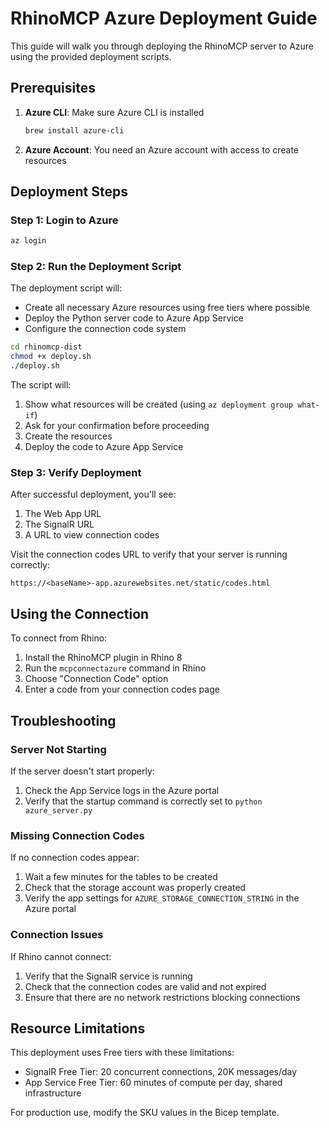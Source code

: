 # RhinoMCP Azure Deployment Guide

This guide will walk you through deploying the RhinoMCP server to Azure using the provided deployment scripts.

## Prerequisites

1. **Azure CLI**: Make sure Azure CLI is installed
   ```bash
   brew install azure-cli
   ```

2. **Azure Account**: You need an Azure account with access to create resources

## Deployment Steps

### Step 1: Login to Azure

```bash
az login
```

### Step 2: Run the Deployment Script

The deployment script will:
- Create all necessary Azure resources using free tiers where possible
- Deploy the Python server code to Azure App Service
- Configure the connection code system

```bash
cd rhinomcp-dist
chmod +x deploy.sh
./deploy.sh
```

The script will:
1. Show what resources will be created (using `az deployment group what-if`)
2. Ask for your confirmation before proceeding
3. Create the resources
4. Deploy the code to Azure App Service

### Step 3: Verify Deployment

After successful deployment, you'll see:
1. The Web App URL
2. The SignalR URL
3. A URL to view connection codes

Visit the connection codes URL to verify that your server is running correctly:
```
https://<baseName>-app.azurewebsites.net/static/codes.html
```

## Using the Connection

To connect from Rhino:
1. Install the RhinoMCP plugin in Rhino 8
2. Run the `mcpconnectazure` command in Rhino
3. Choose "Connection Code" option
4. Enter a code from your connection codes page

## Troubleshooting

### Server Not Starting
If the server doesn't start properly:
1. Check the App Service logs in the Azure portal
2. Verify that the startup command is correctly set to `python azure_server.py`

### Missing Connection Codes
If no connection codes appear:
1. Wait a few minutes for the tables to be created
2. Check that the storage account was properly created
3. Verify the app settings for `AZURE_STORAGE_CONNECTION_STRING` in the Azure portal

### Connection Issues
If Rhino cannot connect:
1. Verify that the SignalR service is running
2. Check that the connection codes are valid and not expired
3. Ensure that there are no network restrictions blocking connections

## Resource Limitations

This deployment uses Free tiers with these limitations:
- SignalR Free Tier: 20 concurrent connections, 20K messages/day
- App Service Free Tier: 60 minutes of compute per day, shared infrastructure

For production use, modify the SKU values in the Bicep template.
